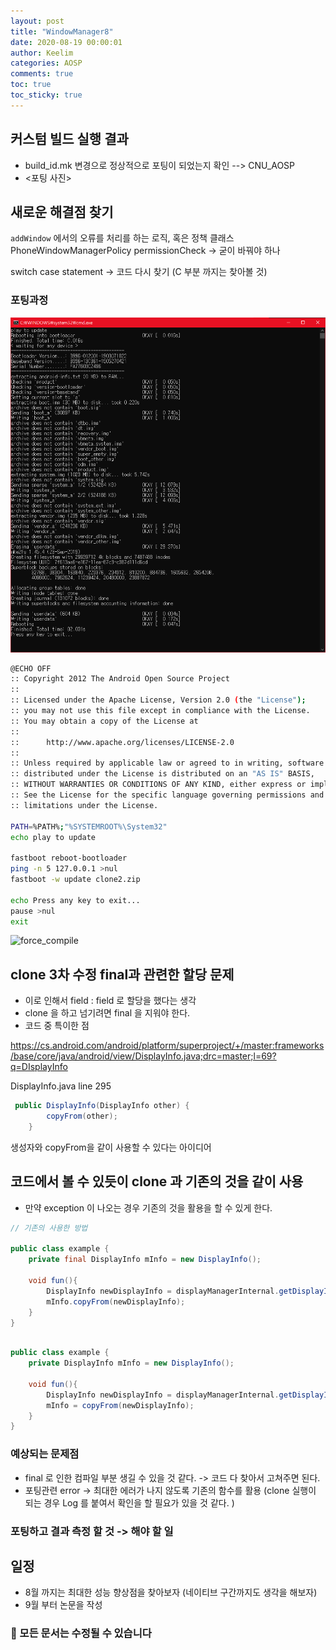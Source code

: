 ```yaml
---
layout: post
title: "WindowManager8"
date: 2020-08-19 00:00:01
author: Keelim
categories: AOSP
comments: true
toc: true
toc_sticky: true
---
```


## 커스텀 빌드 실행 결과 

-  build_id.mk 변경으로 정상적으로 포팅이 되었는지 확인  --> CNU_AOSP
-  <포팅 사진>


## 새로운 해결점 찾기

`addWindow` 에서의 오류를 처리를 하는 로직, 혹은 정책 클래스 PhoneWindowManagerPolicy
permissionCheck -> 굳이 바꿔야 하나

switch case statement -> 코드 다시 찾기 (C 부분 까지는 찾아볼 것)

### 포팅과정
![force_compile](https://github.com/keelim/AOSP/blob/master/docs/assets/po1.png?raw=true)


```sh
@ECHO OFF
:: Copyright 2012 The Android Open Source Project
::
:: Licensed under the Apache License, Version 2.0 (the "License");
:: you may not use this file except in compliance with the License.
:: You may obtain a copy of the License at
::
::      http://www.apache.org/licenses/LICENSE-2.0
::
:: Unless required by applicable law or agreed to in writing, software
:: distributed under the License is distributed on an "AS IS" BASIS,
:: WITHOUT WARRANTIES OR CONDITIONS OF ANY KIND, either express or implied.
:: See the License for the specific language governing permissions and
:: limitations under the License.

PATH=%PATH%;"%SYSTEMROOT%\System32"
echo play to update

fastboot reboot-bootloader
ping -n 5 127.0.0.1 >nul
fastboot -w update clone2.zip
 
echo Press any key to exit...
pause >nul
exit

```

![force_compile](https://github.com/keelim/AOSP/blob/master/docs/assets/1.gif?raw=true)


## clone 3차 수정 final과 관련한 할당 문제

- 이로 인해서 field : field 로 할당을 했다는 생각
- clone 을 하고 넘기려면 final 을 지워야 한다. 
- 코드 중 특이한 점

https://cs.android.com/android/platform/superproject/+/master:frameworks/base/core/java/android/view/DisplayInfo.java;drc=master;l=69?q=DIsplayInfo

DisplayInfo.java line 295
```java
 public DisplayInfo(DisplayInfo other) {
        copyFrom(other);
    }
```
생성자와 copyFrom을 같이 사용할 수 있다는 아이디어 

<script src="https://gist.github.com/keelim/5c78ca59e6f22598127dcf6fa2f292db.js"></script>

## 코드에서 볼 수 있듯이 clone 과 기존의 것을 같이 사용

- 만약 exception 이 나오는 경우 기존의 것을 활용을 할 수 있게 한다. 


```java
// 기존의 사용한 방법

public class example {
    private final DisplayInfo mInfo = new DisplayInfo();

    void fun(){
        DisplayInfo newDisplayInfo = displayManagerInternal.getDisplayInfo(mDisplayId); // ����
        mInfo.copyFrom(newDisplayInfo);
    }
}
```

```java

public class example {
    private DisplayInfo mInfo = new DisplayInfo();

    void fun(){
        DisplayInfo newDisplayInfo = displayManagerInternal.getDisplayInfo(mDisplayId); // ����
        mInfo = copyFrom(newDisplayInfo);
    }
}

```

### 예상되는 문제점

- final 로 인한 컴파일 부분 생길 수 있을 것 같다.  -> 코드 다 찾아서 고쳐주면 된다. 
- 포팅관련 error -> 최대한 에러가 나지 않도록 기존의 함수를 활용 (clone 실행이 되는 경우 Log 를 붙여서 확인을 할 필요가 있을 것 같다. )


### 포팅하고 결과 측정 할 것 -> 해야 할 일



## 일정
- 8월 까지는 최대한 성능 향상점을 찾아보자 (네이티브 구간까지도 생각을 해보자)
- 9월 부터 논문을 작성


### 🧶 모든 문서는 수정될 수 있습니다
